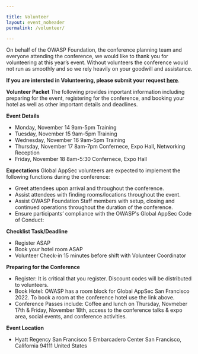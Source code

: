 ```yaml
---

title: Volunteer
layout: event_noheader
permalink: /volunteer/

---
```


On behalf of the OWASP Foundation, the conference planning team and everyone attending the conference, we would like to thank you for volunteering at this year’s event. Without volunteers the conference would not run as smoothly and so we rely heavily on your goodwill and assistance.

**If you are intersted in Volunteering, please submit your request [here](https://owasp.wufoo.com/forms/z10nvp4f0cet8h4/)**.

**Volunteer Packet**
The following provides important information including preparing for the event, registering for the conference, and booking your hotel as well as other important details and deadlines.

**Event Details**
+ Monday, November 14 9am-5pm Training
+ Tuesday, November 15 9am-5pm Training
+ Wednesday, November 16 9am-5pm Training
+ Thursday, November 17 8am-7pm Confernece, Expo Hall, Networking Reception
+ Friday, November 18 8am-5:30 Confernece, Expo Hall

**Expectations**
Global AppSec volunteers are expected to implement the following functions during the conference:
+ Greet attendees upon arrival and throughout the conference.
+ Assist attendees with finding rooms/locations throughout the event.
+ Assist OWASP Foundation Staff members with setup, closing and continued operations throughout the duration of the conference.
+ Ensure participants’ compliance with the OWASP's Global AppSec Code of Conduct: 

**Checklist Task/Deadline**
+ Register ASAP
+ Book your hotel room ASAP
+ Volunteer Check-in 15 minutes before shift with Volunteer Coordinator

**Preparing for the Conference**
+ Register: It is critical that you register. Discount codes will be distributed to volunteers.
+ Book Hotel: OWASP has a room block for Global AppSec San Francisco 2022. To book a room at the conference hotel use the link above.
+ Conference Passes include: Coffee and lunch on Thursday, Novmeber 17th & Friday, November 18th, access to the conference talks & expo area, social events, and conference activities.

**Event Location** 
+ Hyatt Regency San Francisco 5 Embarcadero Center San Francisco, California 94111 United States

